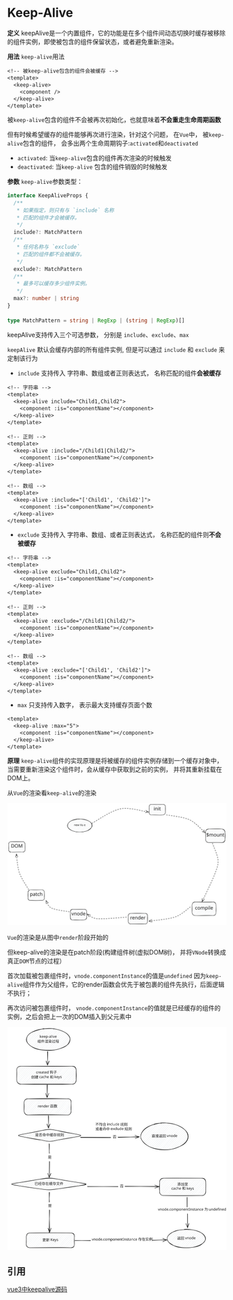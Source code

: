 # Keep-Alive

**定义**
keepAlive是一个内置组件，它的功能是在多个组件间动态切换时缓存被移除的组件实例，即使被包含的组件保留状态，或者避免重新渲染。

**用法**
`keep-alive`用法

```vue
<!-- 被keep-alive包含的组件会被缓存 -->
<template>
  <keep-alive>
    <component />
  </keep-alive>
</template>
```

被`keep-alive`包含的组件不会被再次初始化，也就意味着**不会重走生命周期函数**

但有时候希望缓存的组件能够再次进行渲染，针对这个问题， 在`Vue`中， 被`keep-alive`包含的组件， 会多出两个生命周期钩子:`activated`和`deactivated`

- `activated`: 当`keep-alive`包含的组件再次渲染的时候触发
- `deactivated`: 当`keep-alive` 包含的组件销毁的时候触发

**参数**
`keep-alive`参数类型：

```typescript
interface KeepAliveProps {
  /**
   * 如果指定，则只有与 `include` 名称
   * 匹配的组件才会被缓存。
   */
  include?: MatchPattern
  /**
   * 任何名称与 `exclude`
   * 匹配的组件都不会被缓存。
   */
  exclude?: MatchPattern
  /**
   * 最多可以缓存多少组件实例。
   */
  max?: number | string
}

type MatchPattern = string | RegExp | (string | RegExp)[]
```

keepAlive支持传入三个可选参数， 分别是 `include`、`exclude`、`max`

`keepAlive` 默认会缓存内部的所有组件实例, 但是可以通过 `include` 和 `exclude` 来定制该行为

- `include`
  支持传入 字符串、数组或者正则表达式， 名称匹配的组件**会被缓存**

```vue
<!-- 字符串 -->
<template>
  <keep-alive include="Child1,Child2">
    <component :is="componentName"></component>
  </keep-alive>
</template>

<!-- 正则 -->
<template>
  <keep-alive :include="/Child1|Child2/">
    <component :is="componentName"></component>
  </keep-alive>
</template>

<!-- 数组 -->
<template>
  <keep-alive :include="['Child1', 'Child2']">
    <component :is="componentName"></component>
  </keep-alive>
</template>
```

- `exclude`
  支持传入 字符串、数组、或者正则表达式， 名称匹配的组件则**不会被缓存**
  
```vue
<!-- 字符串 -->
<template>
  <keep-alive exclude="Child1,Child2">
    <component :is="componentName"></component>
  </keep-alive>
</template>

<!-- 正则 -->
<template>
  <keep-alive :exclude="/Child1|Child2/">
    <component :is="componentName"></component>
  </keep-alive>
</template>

<!-- 数组 -->
<template>
  <keep-alive :exclude="['Child1', 'Child2']">
    <component :is="componentName"></component>
  </keep-alive>
</template>

```

- `max`
  只支持传入数字， 表示最大支持缓存页面个数

```vue
<template>
  <keep-alive :max="5">
    <component :is="componentName"></component>
  </keep-alive>
</template>
```

**原理**
 `keep-alive`组件的实现原理是将被缓存的组件实例存储到一个缓存对象中，当需要重新渲染这个组件时，会从缓存中获取到之前的实例， 并将其重新挂载在DOM上。

从`Vue`的渲染看`keep-alive`的渲染

![Vue的渲染](/svg/keep-alive渲染.svg)

`Vue`的渲染是从图中`render`阶段开始的

但keep-alive的渲染是在patch阶段(构建组件树(虚拟DOM树)， 并将`VNode`转换成真正`DOM`节点的过程）

首次加载被包裹组件时，`vnode.componentInstance`的值是`undefined` 因为`keep-alive`组件作为父组件，它的render函数会优先于被包裹的组件先执行，后面逻辑不执行；

再次访问被包裹组件时， `vnode.componentInstance`的值就是已经缓存的组件的实例，之后会把上一次的DOM插入到父元素中

![keep-alive组件渲染流程](/svg/keep-alive渲染流程.svg)

## 引用

[vue3中keepalive源码](https://github.com/vuejs/core/blob/main/packages/runtime-core/src/components/KeepAlive.ts)
